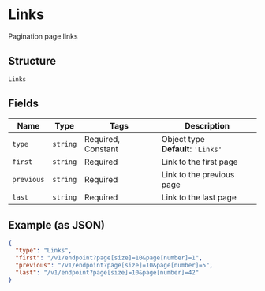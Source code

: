 
# Links

Pagination page links

## Structure

`Links`

## Fields

| Name | Type | Tags | Description |
|  --- | --- | --- | --- |
| `type` | `string` | Required, Constant | Object type<br>**Default**: `'Links'` |
| `first` | `string` | Required | Link to the first page |
| `previous` | `string` | Required | Link to the previous page |
| `last` | `string` | Required | Link to the last page |

## Example (as JSON)

```json
{
  "type": "Links",
  "first": "/v1/endpoint?page[size]=10&page[number]=1",
  "previous": "/v1/endpoint?page[size]=10&page[number]=5",
  "last": "/v1/endpoint?page[size]=10&page[number]=42"
}
```

